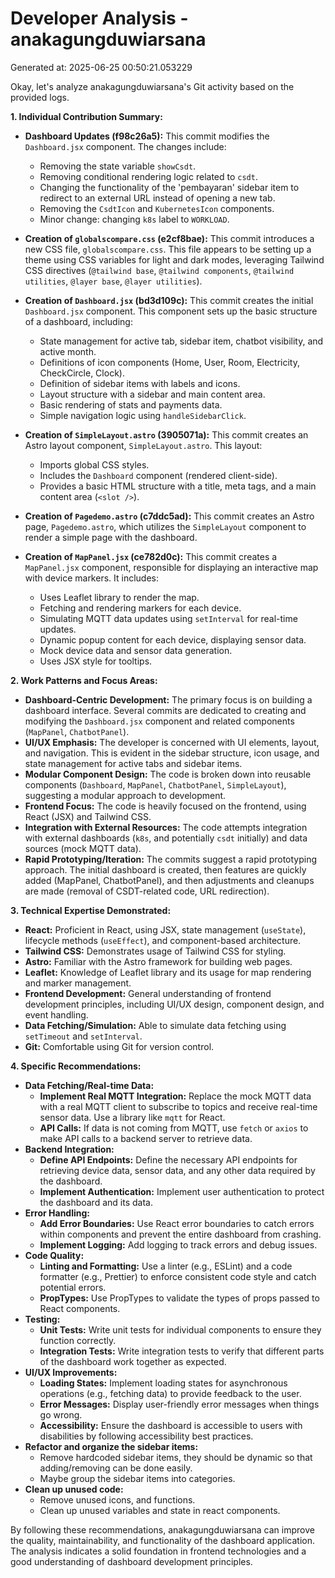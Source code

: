 # Developer Analysis - anakagungduwiarsana
Generated at: 2025-06-25 00:50:21.053229

Okay, let's analyze anakagungduwiarsana's Git activity based on the provided logs.

**1. Individual Contribution Summary:**

*   **Dashboard Updates (f98c26a5):**  This commit modifies the `Dashboard.jsx` component. The changes include:
    *   Removing the state variable `showCsdt`.
    *   Removing conditional rendering logic related to `csdt`.
    *   Changing the functionality of the 'pembayaran' sidebar item to redirect to an external URL instead of opening a new tab.
    *   Removing the `CsdtIcon` and `KubernetesIcon` components.
    *   Minor change: changing `k8s` label to `WORKLOAD`.

*   **Creation of `globalscompare.css` (e2cf8bae):** This commit introduces a new CSS file, `globalscompare.css`.  This file appears to be setting up a theme using CSS variables for light and dark modes, leveraging Tailwind CSS directives (`@tailwind base`, `@tailwind components`, `@tailwind utilities`, `@layer base`, `@layer utilities`).

*   **Creation of `Dashboard.jsx` (bd3d109c):** This commit creates the initial `Dashboard.jsx` component.  This component sets up the basic structure of a dashboard, including:
    *   State management for active tab, sidebar item, chatbot visibility, and active month.
    *   Definitions of icon components (Home, User, Room, Electricity, CheckCircle, Clock).
    *   Definition of sidebar items with labels and icons.
    *   Layout structure with a sidebar and main content area.
    *   Basic rendering of stats and payments data.
    *   Simple navigation logic using `handleSidebarClick`.

*   **Creation of `SimpleLayout.astro` (3905071a):** This commit creates an Astro layout component, `SimpleLayout.astro`. This layout:
    *   Imports global CSS styles.
    *   Includes the `Dashboard` component (rendered client-side).
    *   Provides a basic HTML structure with a title, meta tags, and a main content area (`<slot />`).

*   **Creation of `Pagedemo.astro` (c7ddc5ad):** This commit creates an Astro page, `Pagedemo.astro`, which utilizes the `SimpleLayout` component to render a simple page with the dashboard.

*   **Creation of `MapPanel.jsx` (ce782d0c):** This commit creates a `MapPanel.jsx` component, responsible for displaying an interactive map with device markers. It includes:
    *   Uses Leaflet library to render the map.
    *   Fetching and rendering markers for each device.
    *   Simulating MQTT data updates using `setInterval` for real-time updates.
    *   Dynamic popup content for each device, displaying sensor data.
    *   Mock device data and sensor data generation.
    *   Uses JSX style for tooltips.

**2. Work Patterns and Focus Areas:**

*   **Dashboard-Centric Development:** The primary focus is on building a dashboard interface.  Several commits are dedicated to creating and modifying the `Dashboard.jsx` component and related components (`MapPanel`, `ChatbotPanel`).
*   **UI/UX Emphasis:** The developer is concerned with UI elements, layout, and navigation.  This is evident in the sidebar structure, icon usage, and state management for active tabs and sidebar items.
*   **Modular Component Design:** The code is broken down into reusable components (`Dashboard`, `MapPanel`, `ChatbotPanel`, `SimpleLayout`), suggesting a modular approach to development.
*   **Frontend Focus:** The code is heavily focused on the frontend, using React (JSX) and Tailwind CSS.
*   **Integration with External Resources:** The code attempts integration with external dashboards (`k8s`, and potentially `csdt` initially) and data sources (mock MQTT data).
*   **Rapid Prototyping/Iteration:** The commits suggest a rapid prototyping approach.  The initial dashboard is created, then features are quickly added (MapPanel, ChatbotPanel), and then adjustments and cleanups are made (removal of CSDT-related code, URL redirection).

**3. Technical Expertise Demonstrated:**

*   **React:**  Proficient in React, using JSX, state management (`useState`), lifecycle methods (`useEffect`), and component-based architecture.
*   **Tailwind CSS:** Demonstrates usage of Tailwind CSS for styling.
*   **Astro:**  Familiar with the Astro framework for building web pages.
*   **Leaflet:** Knowledge of Leaflet library and its usage for map rendering and marker management.
*   **Frontend Development:**  General understanding of frontend development principles, including UI/UX design, component design, and event handling.
*   **Data Fetching/Simulation:** Able to simulate data fetching using `setTimeout` and `setInterval`.
*   **Git:** Comfortable using Git for version control.

**4. Specific Recommendations:**

*   **Data Fetching/Real-time Data:**
    *   **Implement Real MQTT Integration:**  Replace the mock MQTT data with a real MQTT client to subscribe to topics and receive real-time sensor data. Use a library like `mqtt` for React.
    *   **API Calls:**  If data is not coming from MQTT, use `fetch` or `axios` to make API calls to a backend server to retrieve data.
*   **Backend Integration:**
    *   **Define API Endpoints:** Define the necessary API endpoints for retrieving device data, sensor data, and any other data required by the dashboard.
    *   **Implement Authentication:**  Implement user authentication to protect the dashboard and its data.
*   **Error Handling:**
    *   **Add Error Boundaries:**  Use React error boundaries to catch errors within components and prevent the entire dashboard from crashing.
    *   **Implement Logging:**  Add logging to track errors and debug issues.
*   **Code Quality:**
    *   **Linting and Formatting:**  Use a linter (e.g., ESLint) and a code formatter (e.g., Prettier) to enforce consistent code style and catch potential errors.
    *   **PropTypes:**  Use PropTypes to validate the types of props passed to React components.
*   **Testing:**
    *   **Unit Tests:**  Write unit tests for individual components to ensure they function correctly.
    *   **Integration Tests:**  Write integration tests to verify that different parts of the dashboard work together as expected.
*   **UI/UX Improvements:**
    *   **Loading States:** Implement loading states for asynchronous operations (e.g., fetching data) to provide feedback to the user.
    *   **Error Messages:**  Display user-friendly error messages when things go wrong.
    *   **Accessibility:**  Ensure the dashboard is accessible to users with disabilities by following accessibility best practices.
*   **Refactor and organize the sidebar items:**
    *   Remove hardcoded sidebar items, they should be dynamic so that adding/removing can be done easily.
    *   Maybe group the sidebar items into categories.
*   **Clean up unused code:**
    *   Remove unused icons, and functions.
    *   Clean up unused variables and state in react components.

By following these recommendations, anakagungduwiarsana can improve the quality, maintainability, and functionality of the dashboard application.  The analysis indicates a solid foundation in frontend technologies and a good understanding of dashboard development principles.
